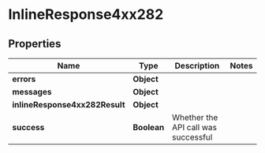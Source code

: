 # InlineResponse4xx282

## Properties
Name | Type | Description | Notes
------------ | ------------- | ------------- | -------------
**errors** | **Object** |  | 
**messages** | **Object** |  | 
**inlineResponse4xx282Result** | **Object** |  | 
**success** | **Boolean** | Whether the API call was successful | 
